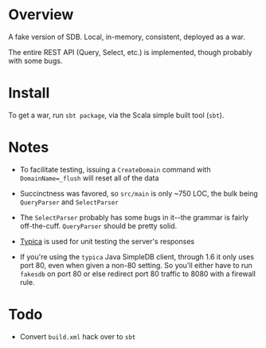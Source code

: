 
Overview
========

A fake version of SDB. Local, in-memory, consistent, deployed as a war.

The entire REST API (Query, Select, etc.) is implemented, though probably with some bugs.

Install
=======

To get a war, run `sbt package`, via the Scala simple built tool (`sbt`).

Notes
=====

* To facilitate testing, issuing a `CreateDomain` command with `DomainName=_flush` will reset all of the data

* Succinctness was favored, so `src/main` is only ~750 LOC, the bulk being `QueryParser` and `SelectParser`

* The `SelectParser` probably has some bugs in it--the grammar is fairly off-the-cuff. `QueryParser` should be pretty solid.

* [Typica](http://code.google.com/p/typica/) is used for unit testing the server's responses

* If you're using the `typica` Java SimpleDB client, through 1.6 it only uses port 80, even when given a non-80 setting. So you'll either have to run `fakesdb` on port 80 or else redirect port 80 traffic to 8080 with a firewall rule.

Todo
====

* Convert `build.xml` hack over to `sbt`

